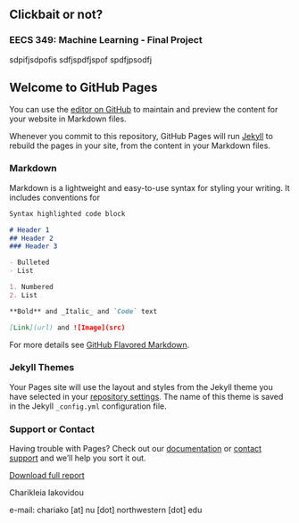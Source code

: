 ## Clickbait or not?
### EECS 349: Machine Learning - Final Project

sdpifjsdpofis
sdfjspdfjspof
spdfjpsodfj


## Welcome to GitHub Pages

You can use the [editor on GitHub](https://github.com/chiakov/isitclickbait/edit/master/index.md) to maintain and preview the content for your website in Markdown files.

Whenever you commit to this repository, GitHub Pages will run [Jekyll](https://jekyllrb.com/) to rebuild the pages in your site, from the content in your Markdown files.

### Markdown

Markdown is a lightweight and easy-to-use syntax for styling your writing. It includes conventions for

```markdown
Syntax highlighted code block

# Header 1
## Header 2
### Header 3

- Bulleted
- List

1. Numbered
2. List

**Bold** and _Italic_ and `Code` text

[Link](url) and ![Image](src)
```

For more details see [GitHub Flavored Markdown](https://guides.github.com/features/mastering-markdown/).

### Jekyll Themes

Your Pages site will use the layout and styles from the Jekyll theme you have selected in your [repository settings](https://github.com/chiakov/isitclickbait/settings). The name of this theme is saved in the Jekyll `_config.yml` configuration file.

### Support or Contact

Having trouble with Pages? Check out our [documentation](https://help.github.com/categories/github-pages-basics/) or [contact support](https://github.com/contact) and we’ll help you sort it out.

[Download full report](https://www.youtube.com/watch?v=nSc5-RkndnQ)


Charikleia Iakovidou 

e-mail: chariako [at] nu [dot] northwestern [dot] edu
